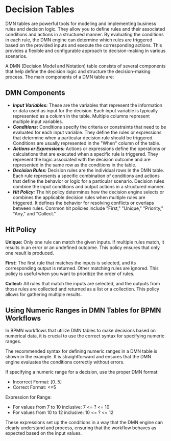 # Decision Tables

DMN tables are powerful tools for modeling and implementing business rules and decision logic.
They allow you to define rules and their associated conditions and actions in a structured manner.
By evaluating the conditions in each rule, the DMN engine can determine which rules are triggered based on the provided inputs and execute the corresponding actions.
This provides a flexible and configurable approach to decision-making in various scenarios.

A DMN (Decision Model and Notation) table consists of several components that help define the decision logic and structure the decision-making process.
The main components of a DMN table are:

## DMN Components

- ***Input Variables:*** These are the variables that represent the information or data used as input for the decision.
Each input variable is typically represented as a column in the table.
Multiple columns represent multiple input variables.
- ***Conditions:*** Conditions specify the criteria or constraints that need to be evaluated for each input variable.
They define the rules or expressions that determine when a particular decision rule should be triggered.
Conditions are usually represented in the "When" column of the table.
- ***Actions or Expressions:*** Actions or expressions define the operations or calculations that are executed when a specific rule is triggered.
They represent the logic associated with the decision outcome and are represented in the same row as the conditions in the table.
- ***Decision Rules:*** Decision rules are the individual rows in the DMN table.
Each rule represents a specific combination of conditions and actions that define the behavior or logic for a particular scenario.
Decision rules combine the input conditions and output actions in a structured manner.
- ***Hit Policy:*** The hit policy determines how the decision engine selects or combines the applicable decision rules when multiple rules are triggered.
It defines the behavior for resolving conflicts or overlaps between rules.
Common hit policies include "First," "Unique," "Priority," "Any," and "Collect."

## Hit Policy

**Unique:** Only one rule can match the given inputs.
If multiple rules match, it results in an error or an undefined outcome.
This policy ensures that only one result is produced.

**First:** The first rule that matches the inputs is selected, and its corresponding output is returned.
Other matching rules are ignored.
This policy is useful when you want to prioritize the order of rules.

**Collect:** All rules that match the inputs are selected, and the outputs from those rules are collected and returned as a list or a collection.
This policy allows for gathering multiple results.

## Using Numeric Ranges in DMN Tables for BPMN Workflows

In BPMN workflows that utilize DMN tables to make decisions based on numerical data, it is crucial to use the correct syntax for specifying numeric ranges. 

The recommended syntax for defining numeric ranges in a DMN table is shown in the example. It is straightforward and ensures that the DMN engine evaluates the conditions correctly without errors.

If specifying a numeric range for a decision, use the proper DMN format:
  - Incorrect Format: [0..5]
  - Correct Format: <=5

Expression for Range:
- For values from 7 to 10 inclusive: 7 <= ? <= 10
- For values from 10 to 12 inclusive: 10 <= ? <= 12

These expressions set up the conditions in a way that the DMN engine can clearly understand and process, ensuring that the workflow behaves as expected based on the input values.